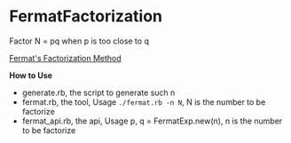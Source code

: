 # FermatFactorization
Factor N = pq when p is too close to q

[Fermat's Factorization Method](https://en.wikipedia.org/wiki/Fermat's_factorization_method)

**How to Use**  
  * generate.rb, the script to generate such n
  * fermat.rb, the tool, Usage `./fermat.rb -n N`, N is the number to be factorize
  * fermat_api.rb, the api, Usage p, q = FermatExp.new(n), n is the number to be factorize
